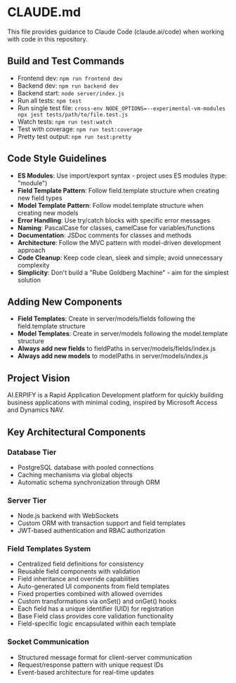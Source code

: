 # CLAUDE.md

This file provides guidance to Claude Code (claude.ai/code) when working with code in this repository.

## Build and Test Commands

- Frontend dev: `npm run frontend dev`
- Backend dev: `npm run backend dev`
- Backend start: `node server/index.js`
- Run all tests: `npm test`
- Run single test file: `cross-env NODE_OPTIONS=--experimental-vm-modules npx jest tests/path/to/file.test.js`
- Watch tests: `npm run test:watch`
- Test with coverage: `npm run test:coverage`
- Pretty test output: `npm run test:pretty`

## Code Style Guidelines

- **ES Modules**: Use import/export syntax - project uses ES modules (type: "module")
- **Field Template Pattern**: Follow field.template structure when creating new field types
- **Model Template Pattern**: Follow model.template structure when creating new models
- **Error Handling**: Use try/catch blocks with specific error messages
- **Naming**: PascalCase for classes, camelCase for variables/functions
- **Documentation**: JSDoc comments for classes and methods
- **Architecture**: Follow the MVC pattern with model-driven development approach
- **Code Cleanup**: Keep code clean, sleek and simple; avoid unnecessary complexity
- **Simplicity**: Don't build a "Rube Goldberg Machine" - aim for the simplest solution

## Adding New Components

- **Field Templates**: Create in server/models/fields following the field.template structure
- **Model Templates**: Create in server/models following the model.template structure
- **Always add new fields** to fieldPaths in server/models/fields/index.js
- **Always add new models** to modelPaths in server/models/index.js

## Project Vision

AI.ERPIFY is a Rapid Application Development platform for quickly building business applications with minimal coding, inspired by Microsoft Access and Dynamics NAV.

## Key Architectural Components

### Database Tier

- PostgreSQL database with pooled connections
- Caching mechanisms via global objects
- Automatic schema synchronization through ORM

### Server Tier

- Node.js backend with WebSockets
- Custom ORM with transaction support and field templates
- JWT-based authentication and RBAC authorization

### Field Templates System

- Centralized field definitions for consistency
- Reusable field components with validation
- Field inheritance and override capabilities
- Auto-generated UI components from field templates
- Fixed properties combined with allowed overrides
- Custom transformations via onSet() and onGet() hooks
- Each field has a unique identifier (UID) for registration
- Base Field class provides core validation functionality
- Field-specific logic encapsulated within each template

### Socket Communication

- Structured message format for client-server communication
- Request/response pattern with unique request IDs
- Event-based architecture for real-time updates
